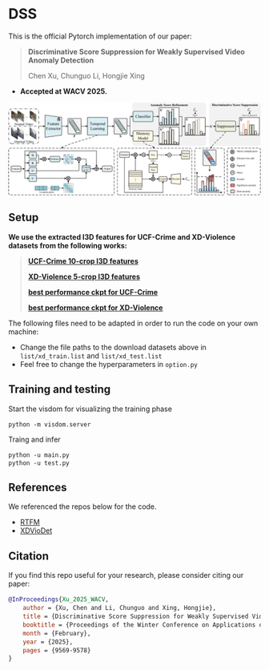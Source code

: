 # DSS
This is the official Pytorch implementation of our paper:
> **Discriminative Score Suppression for Weakly Supervised Video Anomaly Detection**
> 
> Chen Xu, Chunguo Li, Hongjie Xing
- **Accepted at WACV 2025.**

![framework](data/framework.png)

## Setup

**We use the extracted I3D features for UCF-Crime and XD-Violence datasets from the following works:**

> [**UCF-Crime 10-crop I3D features**](https://github.com/tianyu0207/RTFM?tab=readme-ov-file)
> 
> [**XD-Violence 5-crop I3D features**](https://roc-ng.github.io/XD-Violence/)
>
> [**best performance ckpt for UCF-Crime**](models/DSS-ucf.pth)
>
> [**best performance ckpt for XD-Violence**](models/DSS-xd.pth)

The following files need to be adapted in order to run the code on your own machine:
- Change the file paths to the download datasets above in `list/xd_train.list` and `list/xd_test.list`
- Feel free to change the hyperparameters in `option.py`

## Training and testing

Start the visdom for visualizing the training phase

```
python -m visdom.server
```
Traing and infer
```
python -u main.py
python -u test.py
```

## References

We referenced the repos below for the code.

* [RTFM](https://github.com/tianyu0207/RTFM)
* [XDVioDet](https://github.com/Roc-Ng/XDVioDet)

## Citation

If you find this repo useful for your research, please consider citing our paper:

```bibtex
@InProceedings{Xu_2025_WACV,
    author = {Xu, Chen and Li, Chunguo and Xing, Hongjie},
    title = {Discriminative Score Suppression for Weakly Supervised Video Anomaly Detection},
    booktitle = {Proceedings of the Winter Conference on Applications of Computer Vision (WACV)},
    month = {February},
    year = {2025},
    pages = {9569-9578}
}
